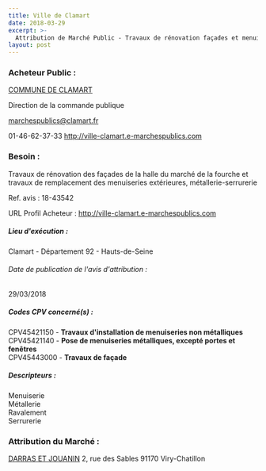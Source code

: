 ```yaml
---
title: Ville de Clamart
date: 2018-03-29
excerpt: >-
  Attribution de Marché Public - Travaux de rénovation façades et menuiseries extérieures marché de la Fourche
layout: post
---
```


### Acheteur Public : 
<a href="/acheteur-136/siren-219200235"> COMMUNE DE CLAMART</a><br/>

Direction de la commande publique

marchespublics@clamart.fr

01-46-62-37-33
http://ville-clamart.e-marchespublics.com
### Besoin :

Travaux de rénovation des façades de la halle du marché de la fourche et travaux de remplacement des menuiseries extérieures, métallerie-serrurerie

Ref. avis : 18-43542

URL Profil Acheteur : http://ville-clamart.e-marchespublics.com

##### Lieu d'exécution :

Clamart - Département 92 - Hauts-de-Seine

###### Date de publication de l'avis d'attribution : 
29/03/2018

##### Codes CPV concerné(s) :
CPV45421150 - **Travaux d'installation de menuiseries non métalliques** <br/>
CPV45421140 - **Pose de menuiseries métalliques, excepté portes et fenêtres** <br/>
CPV45443000 - **Travaux de façade** <br/>

##### Descripteurs :
Menuiserie <br/>
Métallerie <br/>
Ravalement <br/>
Serrurerie <br/>

### Attribution du Marché :
<a href="/entreprise-574/siren-775725419"> DARRAS ET JOUANIN</a>    2, rue des Sables 91170 Viry-Chatillon <br/>
